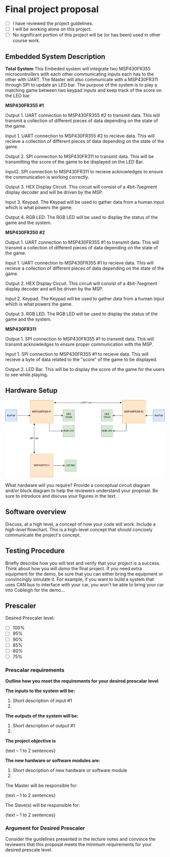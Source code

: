 # Final project proposal

- [ ] I have reviewed the project guidelines.
- [ ] I will be working alone on this project.
- [ ] No significant portion of this project will be (or has been) used in other course work.

## Embedded System Description

**Total System**
This Embeded system will integrate two MSP430FR355 microcontrollers with each other communicating inputs each has to the other with UART. The Master will also communicate with a MSP430FR311 through SPI to update an LED bar. The purpose of the system is to play a matching game between two keypad inputs and keep track of the score on the LED bar.


**MSP430FR355 #1**

Output 1. UART connection to MSP430FR355 #2 to transmit data. This will transmit a collection of different pieces of data depending on the state of the game.

Input 1. UART connection to MSP430FR355 #2 to recieve data. This will recieve a collection of different pieces of data depending on the state of the game.

Output 2. SPI connection to MSP430FR311 to transmit data. This will be transmitting the score of the game to be displayed on the LED Bar.

Input2. SPI connection to MSP430FR311 to recieve acknowledges to ensure the communication is working correctly.

Output 3. HEX Display Circuit. This circuit will consist of a 4bit-7segment display decoder and will be driven by the MSP.

Input 3. Keypad. The Keypad will be used to gather data from a human input which is what powers the game.

Output 4. RGB LED. The RGB LED will be used to display the status of the game and the system.


**MSP430FR350 #2**

Output 1. UART connection to MSP430FR355 #1 to transmit data. This will transmit a collection of different pieces of data depending on the state of the game.

Input 1. UART connection to MSP430FR355 #1 to recieve data. This will recieve a collection of different pieces of data depending on the state of the game.

Output 2. HEX Display Circuit. This circuit will consist of a 4bit-7segment display decoder and will be driven by the MSP.

Input 2. Keypad. The Keypad will be used to gather data from a human input which is what powers the game.

Output 3. RGB LED. The RGB LED will be used to display the status of the game and the system.


**MSP430FR311**

Output 1. SPI connection to MSP430FR355 #1 to transmit data. This will transmit acknowledges to ensure proper communication with the MSP.

Input 1. SPI connection to MSP430FR355 #1 to recieve data. This will recieve a byte of data related to the "score" of the game to be displayed.

Output 2. LED Bar. This will be to display the score of the game for the users to see while playing.


## Hardware Setup

![Picture](Proposal.drawio.png)

What hardware will you require? Provide a conceptual circuit diagram and/or block diagram to help the reviewers understand your proposal. Be sure to introduce and discuss your figures in the text.

## Software overview

Discuss, at a high level, a concept of how your code will work. Include a *high-level* flowchart. This is a high-level concept that should concisely communicate the project's concept.

## Testing Procedure

Briefly describe how you will test and verify that your project is a success. Think about how you will *demo* the final project. If you need extra equipment for the demo, be sure that you can either bring the equipment or convincingly simulate it. For example, if you want to build a system that uses CAN bus to interface with your car, you won't be able to bring your car into Cobleigh for the demo...


## Prescaler

Desired Prescaler level: 

- [ ] 100%
- [ ] 95% 
- [ ] 90% 
- [ ] 85% 
- [ ] 80% 
- [ ] 75% 

### Prescalar requirements 

**Outline how you meet the requirements for your desired prescalar level**

**The inputs to the system will be:**
1.  Short description of input #1
2.  

**The outputs of the system will be:**
1.   Short description of output #1
2. 

**The project objective is**

{text – 1 to 2 sentences}

**The new hardware or software modules are:**
1. Short description of new hardware or software module
2. 


The Master will be responsible for:

{text – 1 to 2 sentences}

The Slave(s) will be responsible for:

{text – 1 to 2 sentences}



### Argument for Desired Prescaler

Consider the guidelines presented in the lecture notes and convince the reviewers that this proposal meets the minimum requirements for your desired prescale level.
